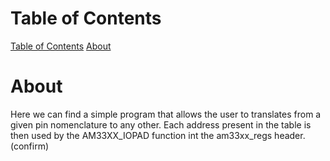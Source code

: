 # Table of Contents
[Table of Contents](#table-of-contents)
[About](#about)



# About 
Here we can find a simple program that allows the user to translates from a given pin nomenclature to any other.
Each address present in the table is then used by the AM33XX_IOPAD function int the  am33xx_regs header. (confirm)
